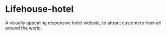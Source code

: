# Lifehouse-hotel
A visually appealing responsive hotel website, to attract customers from all around the world.
